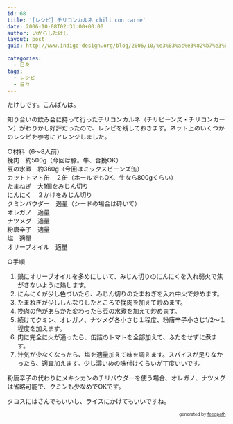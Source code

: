 ```yaml
---
id: 68
title: '[レシピ] チリコンカルネ chili con carne'
date: 2006-10-08T02:31:00+00:00
author: いがらしたけし
layout: post
guid: http://www.indigo-design.org/blog/2006/10/%e3%83%ac%e3%82%b7%e3%83%94-%e3%83%81%e3%83%aa%e3%82%b3%e3%83%b3%e3%82%ab%e3%83%ab%e3%83%8d-chili-con-carne/

categories:
  - 日々
tags:
  - レシピ
  - 日々
---
```

たけしです。こんばんは。

知り合いの飲み会に持って行ったチリコンカルネ（チリビーンズ・チリコンカーン）がわりかし好評だったので、レシピを残しておきます。ネット上のいくつかのレシピを参考にアレンジしました。

○材料（6〜8人前）  
挽肉　約500g（今回は豚。牛、合挽OK）  
豆の水煮　約360g（今回はミックスビーンズ缶）  
カットトマト缶　２缶（ホールでもOK、生なら800gくらい）  
たまねぎ　大1個をみじん切り  
にんにく　２かけをみじん切り  
クミンパウダー　適量（シードの場合は砕いて）  
オレガノ　適量  
ナツメグ　適量  
粉唐辛子　適量  
塩　適量  
オリーブオイル　適量

○手順 

  1. 鍋にオリーブオイルを多めにしいて、みじん切りのにんにくを入れ弱火で焦がさないように熱します。
  2. にんにくが少し色づいたら、みじん切りのたまねぎを入れ中火で炒めます。
  3. たまねぎが少ししんなりしたところで挽肉を加えて炒めます。
  4. 挽肉の色があらかた変わったら豆の水煮を加えて炒めます。
  5. 続けてクミン、オレガノ、ナツメグ各小さじ１程度、粉唐辛子小さじ1/2〜１程度を加えます。
  6. 肉に完全に火が通ったら、缶詰のトマトを全部加えて、ふたをせずに煮ます。
  7. 汁気が少なくなったら、塩を適量加えて味を調えます。スパイスが足りなかったら、適宜加えます。少し濃いめの味付けくらいが丁度いいです。

粉唐辛子の代わりにメキシカンのチリパウダーを使う場合、オレガノ、ナツメグは省略可能で、クミンも少なめでOKです。

タコスにはさんでもいいし、ライスにかけてもいいですね。

<div style="text-align: right;font-size: 10px">
  &nbsp;&nbsp;<span>generated by <a href="http://feedpath.jp">feedpath</a></span>
</div>

